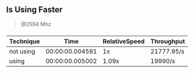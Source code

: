 
Is Using Faster
---------------
> @2594 Mhz


### 


|Technique|Time           |RelativeSpeed|Throughput|
|---------|---------------|-------------|----------|
|not using|00:00:00.004591|1x           |21777.95/s|
|using    |00:00:00.005002|1.09x        |19990/s   |




